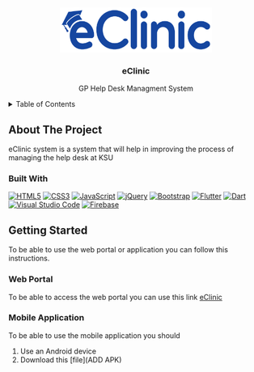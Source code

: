 <br />
<div align="center">
  <a href="https://github.com/othneildrew/Best-README-Template">
    <img src="eclinic_application/assets/images/eClinicLogo-blue1.png" alt="Logo" width="300" height="90">
  </a>

  <h3 align="center">eClinic</h3>

  <p align="center">
   GP Help Desk Managment System
  </p>
</div>


<!-- TABLE OF CONTENTS -->
<details>
  <summary>Table of Contents</summary>
  <ol>
    <li>
      <a href="#about-the-project">About The Project</a>
      <ul>
        <li><a href="#built-with">Built With</a></li>
      </ul>
    </li>
    <li>
      <a href="#getting-started">Getting Started</a>
      <ul>
        <li><a href="#web-portal">Web Portal</a></li>
        <li><a href="#mobile-application">Mobile Application</a></li>
      </ul>
    </li>
   
  </ol>
</details>


<!-- ABOUT THE PROJECT -->
## About The Project

eClinic system is a system that will help in improving the process of managing the help desk at KSU

### Built With

<a href="https://www.w3.org/TR/html5/" title="HTML5">
<img src="https://github.com/get-icon/geticon/raw/master/icons/html-5.svg" alt="HTML5" width="60px" height="60px"></a> 

<a href="https://www.w3.org/TR/CSS/" title="CSS3">
<img src="https://github.com/get-icon/geticon/raw/master/icons/css-3.svg" alt="CSS3" width="60px" height="60px"></a>

<a href="https://developer.mozilla.org/en-US/docs/Web/JavaScript" title="JavaScript">
<img src="https://github.com/get-icon/geticon/raw/master/icons/javascript.svg" alt="JavaScript" width="50px" height="50px"></a>

<a href="https://jquery.com/" title="jQuery">
<img src="https://github.com/get-icon/geticon/raw/master/icons/jquery-icon.svg" alt="jQuery" width="50px" height="50px"></a>



<a href="https://getbootstrap.com/" title="Bootstrap">
<img src="https://github.com/get-icon/geticon/raw/master/icons/bootstrap.svg" alt="Bootstrap" width="50px" height="50px"></a>



<a href="https://flutter.dev/" title="Flutter">
<img src="https://github.com/get-icon/geticon/raw/master/icons/flutter.svg" alt="Flutter" width="50px" height="50px"></a>

<a href="https://dart.dev/" title="Dart">
<img src="https://github.com/get-icon/geticon/raw/master/icons/dart.svg" alt="Dart" width="50px" height="50px"></a>

<a href="https://code.visualstudio.com/" title="Visual Studio Code">
<img src="https://github.com/get-icon/geticon/raw/master/icons/visual-studio-code.svg" alt="Visual Studio Code" width="50px" height="50px"></a>

<a href="https://www.firebase.com/" title="Firebase">
<img src="https://github.com/get-icon/geticon/raw/master/icons/firebase.svg" alt="Firebase" width="50px" height="50px"></a>


<!-- GETTING STARTED -->
## Getting Started

To be able to use the web portal or application you can follow this instructions.

### Web Portal

To be able to access the web portal you can use this link [eClinic](https://eclinic-app.com/login.html)

### Mobile Application

To be able to use the mobile application you should
1. Use an Android device
2. Download this [file](ADD APK)

